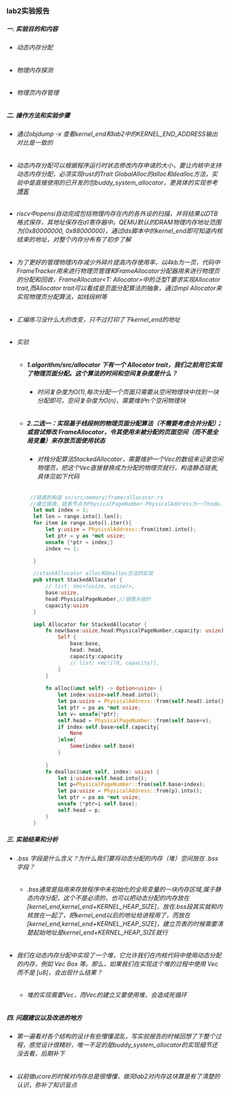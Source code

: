 ### lab2实验报告
 ##### 一. 实验目的和内容
  - ###### 动态内存分配
  - ###### 物理内存探测
  - ###### 物理页内存管理
 
 
 ##### 二. 操作方法和实验步骤
  - ###### 通过objdump -x 查看kernel_end和lab2中的KERNEL_END_ADDRESS输出对比是一致的
  - ###### 动态内存分配可以根据程序运行时状态修改内存申请的大小，要让内核中支持动态内存分配，必须实现rust的Trait GlobalAlloc的alloc和dealloc方法，实验中是直接使用的已开发的包buddy_system_allocator，更具体的实现参考[博客](https://os.phil-opp.com/kernel-heap/)
  - ###### riscv中opensi自动完成包括物理内存在内的各外设的扫描，并将结果以DTB格式保存，其地址保存在a1寄存器中。QEMU默认的DRAM物理内存地址范围为[0x80000000, 0x88000000)，通过lds脚本中的kernel_end即可知道内核结束的地址，对整个内存分布有了初步了解
  - ###### 为了更好的管理物理内存减少外碎片提高内存使用率，以4kb为一页，代码中FrameTracker用来进行物理页管理和FrameAllocator分配器用来进行物理页的分配和回收，FrameAllocator<T: Allocator>中的泛型T要求实现Allocator trait,而Allocator trait可以看成是页面分配算法的抽象，通过impl Allocator来实现物理页分配算法，如线段树等
  - ###### 汇编练习没什么大的改变，只不过打印了下kernel_end的地址
  - ###### 实验
    * ##### 1.algorithm/src/allocator 下有一个 Allocator trait，我们之前用它实现了物理页面分配。这个算法的时间和空间复杂度是什么？
      + ###### 时间复杂度为O(1),每次分配一个页面只需要从空闲物理块中找到一块分配即可，空间复杂度为O(n)，需要维护n个空闲物理块
    * ##### 2.二选一：实现基于线段树的物理页面分配算法（不需要考虑合并分配）；或尝试修改 FrameAllocator，令其使用未被分配的页面空间（而不是全局变量）来存放页面使用状态
      + ###### 对栈分配算法StackedAllocator，需要维护一个Vec的数组来记录空闲物理页，把这个Vec直接替换成为分配的物理页就行，构造静态链表,具体见如下代码
      ```rust
       //链表的构造 os/src/memory/frame/allocator.rs 
       //建立链表，链表节点为PhysicalPageNumber-PhysicalAddress为一个node，PhysicalAddress相当于next指针，指向链接的下一个PhysicalPageNumber的值
        let mut index = 1;
        let len = range.into().len();
        for item in range.into().iter(){
            let y:usize = PhysicalAddress::from(item).into();
            let ptr = y as *mut usize;
            unsafe {*ptr = index;}
            index += 1;

        }
      ```
      ```rust
        //stackAllocator alloc和dealloc方法的实现
        pub struct StackedAllocator {
            // list: Vec<(usize, usize)>,
            base:usize,
            head:PhysicalPageNumber,//链表头指针
            capacity:usize
        }

        impl Allocator for StackedAllocator {
            fn new(base:usize,head:PhysicalPageNumber,capacity: usize) -> Self {
                Self {
                    base:base,
                    head: head,
                    capacity:capacity
                    // list: vec![(0, capacity)],
                }
            }
            
            fn alloc(&mut self) -> Option<usize> {
                let index:usize=self.head.into();
                let pa:usize = PhysicalAddress::from(self.head).into();
                let ptr = pa as *mut usize;
                let v= unsafe{*ptr};
                self.head = PhysicalPageNumber::from(self.base+v);
                if index-self.base>self.capacity{
                    None
                }else{
                    Some(index-self.base)  
                }
                
            }
            fn dealloc(&mut self, index: usize) {
                let i:usize=self.head.into();
                let p=PhysicalPageNumber::from(self.base+index);
                let pa:usize = PhysicalAddress::from(p).into();
                let ptr = pa as *mut usize;
                unsafe {*ptr=i-self.base};
                self.head = p;
            }
        }
      ```
 ##### 三. 实验结果和分析
  - ###### .bss 字段是什么含义？为什么我们要将动态分配的内存（堆）空间放在 .bss 字段？
    * ###### .bss通常是指用来存放程序中未初始化的全局变量的一块内存区域,属于静态内存分配，这个不是必须的，也可以把动态分配的内存放在[kernel_end,kernel_end+KERNEL_HEAP_SIZE]，放在.bss段其实就和内核放在一起了，把kernel_end以后的地址给进程用了，而放在[kernel_end,kernel_end+KERNEL_HEAP_SIZE]，建立页表的时候需要清楚起始地址是kernel_end+KERNEL_HEAP_SIZE就行
  - ###### 我们在动态内存分配中实现了一个堆，它允许我们在内核代码中使用动态分配的内存，例如 Vec Box 等。那么，如果我们在实现这个堆的过程中使用 Vec 而不是 [u8]，会出现什么结果？
    * ###### 堆的实现需要Vec，而Vec的建立又要使用堆，会造成死循环

 ##### 四. 问题建议以及改进的地方
  - ###### 第一遍看对各个结构的设计有些懵懂混乱，写实验报告的时候回想了下整个过程，感觉设计很精妙，唯一不足的是buddy_system_allocator的实现细节还没去看，后期补下
  - ###### 以前做ucore的时候对内存总是很懵懂，做完lab2对内存这块算是有了清楚的认识，弥补了知识盲点 
  <!-- - ###### 实验题目前先不做，先刷一遍整体对代码有理解在刷吧 -->


